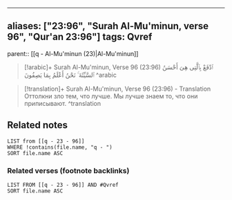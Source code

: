
---
aliases: ["23:96", "Surah Al-Mu'minun, verse 96", "Qur'an 23:96"]
tags: Qvref
---

parent:: [[q - Al-Mu'minun (23)|Al-Mu'minun]]

> [!arabic]+ Surah Al-Mu'minun, Verse 96 (23:96)
> <span class="quran-arabic">ٱدْفَعْ بِٱلَّتِى هِىَ أَحْسَنُ ٱلسَّيِّئَةَ ۚ نَحْنُ أَعْلَمُ بِمَا يَصِفُونَ</span>
^arabic

> [!translation]+ Surah Al-Mu'minun, Verse 96 (23:96) - Translation
> Оттолкни зло тем, что лучше. Мы лучше знаем то, что они приписывают.
^translation



## Related notes
```dataview
LIST from [[q - 23 - 96]]
WHERE !contains(file.name, "q - ")
SORT file.name ASC
```

### Related verses (footnote backlinks)
```dataview
LIST FROM [[q - 23 - 96]] AND #Qvref
SORT file.name ASC
```


